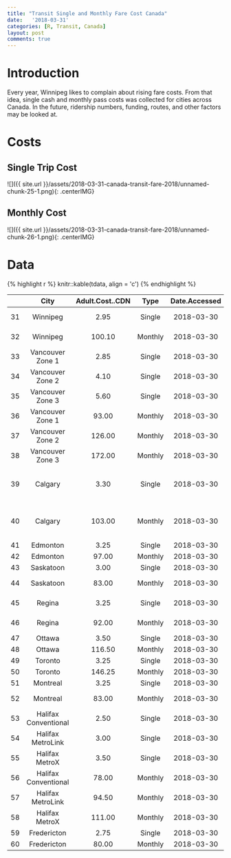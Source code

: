 ```yaml
---
title: "Transit Single and Monthly Fare Cost Canada"
date:   '2018-03-31'
categories: [R, Transit, Canada]
layout: post
comments: true
---
```


# Introduction

Every year, Winnipeg likes to complain about rising fare costs.  From that idea, single cash and monthly pass costs was collected for cities across Canada.  In the future, ridership numbers, funding, routes, and other factors may be looked at.

# Costs



## Single Trip Cost

![]({{ site.url }}/assets/2018-03-31-canada-transit-fare-2018/unnamed-chunk-25-1.png){: .centerIMG}

## Monthly Cost

![]({{ site.url }}/assets/2018-03-31-canada-transit-fare-2018/unnamed-chunk-26-1.png){: .centerIMG}

# Data


{% highlight r %}
knitr::kable(tdata, align = 'c')
{% endhighlight %}



|   |         City         | Adult.Cost..CDN |  Type   | Date.Accessed |                                                                            Fare.Site                                                                             | Year |
|:--|:--------------------:|:---------------:|:-------:|:-------------:|:----------------------------------------------------------------------------------------------------------------------------------------------------------------:|:----:|
|31 |       Winnipeg       |      2.95       | Single  |  2018-03-30   |                                              http://winnipegtransit.com/en/fares/say-hello-to-peggo/transit-fares/                                               | 2018 |
|32 |       Winnipeg       |     100.10      | Monthly |  2018-03-30   |                                              http://winnipegtransit.com/en/fares/say-hello-to-peggo/transit-fares/                                               | 2018 |
|33 |   Vancouver Zone 1   |      2.85       | Single  |  2018-03-30   |                                                   https://www.translink.ca/Fares-and-Passes/Single-Fares.aspx                                                    | 2018 |
|34 |   Vancouver Zone 2   |      4.10       | Single  |  2018-03-30   |                                                   https://www.translink.ca/Fares-and-Passes/Single-Fares.aspx                                                    | 2018 |
|35 |   Vancouver Zone 3   |      5.60       | Single  |  2018-03-30   |                                                   https://www.translink.ca/Fares-and-Passes/Single-Fares.aspx                                                    | 2018 |
|36 |   Vancouver Zone 1   |      93.00      | Monthly |  2018-03-30   |                                                   https://www.translink.ca/Fares-and-Passes/Monthly-Pass.aspx                                                    | 2018 |
|37 |   Vancouver Zone 2   |     126.00      | Monthly |  2018-03-30   |                                                   https://www.translink.ca/Fares-and-Passes/Monthly-Pass.aspx                                                    | 2018 |
|38 |   Vancouver Zone 3   |     172.00      | Monthly |  2018-03-30   |                                                   https://www.translink.ca/Fares-and-Passes/Monthly-Pass.aspx                                                    | 2018 |
|39 |       Calgary        |      3.30       | Single  |  2018-03-30   | http://www.calgary.ca/CFOD/Finance/Pages/Plans-Budgets-and-Financial-Reports/user-fees-and-rates.aspx?redirect=/ca/fs/pages/plans-budgets-and-financial-reports/ | 2018 |
|40 |       Calgary        |     103.00      | Monthly |  2018-03-30   | http://www.calgary.ca/CFOD/Finance/Pages/Plans-Budgets-and-Financial-Reports/user-fees-and-rates.aspx?redirect=/ca/fs/pages/plans-budgets-and-financial-reports/ | 2018 |
|41 |       Edmonton       |      3.25       | Single  |  2018-03-30   |                                                          https://www.edmonton.ca/ets/fares-passes.aspx                                                           | 2018 |
|42 |       Edmonton       |      97.00      | Monthly |  2018-03-30   |                                                          https://www.edmonton.ca/ets/fares-passes.aspx                                                           | 2018 |
|43 |      Saskatoon       |      3.00       | Single  |  2018-03-30   |                                                            https://transit.saskatoon.ca/fares-passes                                                             | 2018 |
|44 |      Saskatoon       |      83.00      | Monthly |  2018-03-30   |                                                 https://transit.saskatoon.ca/fares-passes/monthly-annual-passes                                                  | 2018 |
|45 |        Regina        |      3.25       | Single  |  2018-03-30   |                                        https://www.regina.ca/residents/transit-services/regina-transit/choose-your-fare/                                         | 2018 |
|46 |        Regina        |      92.00      | Monthly |  2018-03-30   |                                        https://www.regina.ca/residents/transit-services/regina-transit/choose-your-fare/                                         | 2018 |
|47 |        Ottawa        |      3.50       | Single  |  2018-03-30   |                                                        http://www.octranspo.com/tickets-and-passes/fares                                                         | 2018 |
|48 |        Ottawa        |     116.50      | Monthly |  2018-03-30   |                                                        http://www.octranspo.com/tickets-and-passes/fares                                                         | 2018 |
|49 |       Toronto        |      3.25       | Single  |  2018-03-30   |                                                      https://www.ttc.ca/Fares_and_passes/Prices/Prices.jsp                                                       | 2018 |
|50 |       Toronto        |     146.25      | Monthly |  2018-03-30   |                                                      https://www.ttc.ca/Fares_and_passes/Prices/Prices.jsp                                                       | 2018 |
|51 |       Montreal       |      3.25       | Single  |  2018-03-30   |                                                      http://www.stm.info/en/info/fares/transit-fares/1-trip                                                      | 2018 |
|52 |       Montreal       |      83.00      | Monthly |  2018-03-30   |                                                   http://www.stm.info/en/info/fares/transit-fares/monthly-pass                                                   | 2018 |
|53 | Halifax Conventional |      2.50       | Single  |  2018-03-30   |                                            https://www.halifax.ca/transportation/halifax-transit/fares-tickets-passes                                            | 2018 |
|54 |  Halifax MetroLink   |      3.00       | Single  |  2018-03-30   |                                            https://www.halifax.ca/transportation/halifax-transit/fares-tickets-passes                                            | 2018 |
|55 |    Halifax MetroX    |      3.50       | Single  |  2018-03-30   |                                            https://www.halifax.ca/transportation/halifax-transit/fares-tickets-passes                                            | 2018 |
|56 | Halifax Conventional |      78.00      | Monthly |  2018-03-30   |                                            https://www.halifax.ca/transportation/halifax-transit/fares-tickets-passes                                            | 2018 |
|57 |  Halifax MetroLink   |      94.50      | Monthly |  2018-03-30   |                                            https://www.halifax.ca/transportation/halifax-transit/fares-tickets-passes                                            | 2018 |
|58 |    Halifax MetroX    |     111.00      | Monthly |  2018-03-30   |                                            https://www.halifax.ca/transportation/halifax-transit/fares-tickets-passes                                            | 2018 |
|59 |     Fredericton      |      2.75       | Single  |  2018-03-30   |                                                            http://www.fredericton.ca/en/transit/fares                                                            | 2018 |
|60 |     Fredericton      |      80.00      | Monthly |  2018-03-30   |                                                            http://www.fredericton.ca/en/transit/fares                                                            | 2018 |
